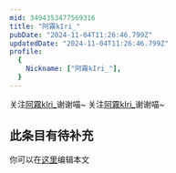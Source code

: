 ```yaml
---
mid: 3494353477569316
title: "阿霧kIri_"
pubDate: "2024-11-04T11:26:46.799Z"
updatedDate: "2024-11-04T11:26:46.799Z"
profile:
  {
    Nickname: ["阿霧kIri_"],
  }
---
```


关注[阿霧kIri_](https://space.bilibili.com/3494353477569316)谢谢喵~ 关注[阿霧kIri_](https://space.bilibili.com/3494353477569316)谢谢喵~

## 此条目有待补充
你可以在[这里](https://github.com/Yuhanawa/VTuber.ICU/edit/master/src/content/v/阿霧kIri_/index.md)编辑本文

